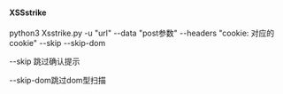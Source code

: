 



#### XSSstrike

python3 Xsstrike.py -u "url" --data "post参数" --headers "cookie: 对应的cookie" --skip --skip-dom

--skip 跳过确认提示

--skip-dom跳过dom型扫描
